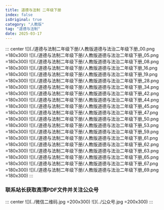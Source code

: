 ```yaml
---
title: 道德与法制 二年级下册
index: false
isOriginal: true
category: "人教版"
tag: "道德与法制"
date: 2025-03-17
---
```


::: center
![](./道德与法制二年级下册/人教版道德与法治二年级下册_00.png =180x300)
![](./道德与法制二年级下册/人教版道德与法治二年级下册_05.png =180x300)
![](./道德与法制二年级下册/人教版道德与法治二年级下册_08.png =180x300)
![](./道德与法制二年级下册/人教版道德与法治二年级下册_16.png =180x300)
![](./道德与法制二年级下册/人教版道德与法治二年级下册_19.png =180x300)
![](./道德与法制二年级下册/人教版道德与法治二年级下册_28.png =180x300)
![](./道德与法制二年级下册/人教版道德与法治二年级下册_34.png =180x300)
![](./道德与法制二年级下册/人教版道德与法治二年级下册_42.png =180x300)
![](./道德与法制二年级下册/人教版道德与法治二年级下册_44.png =180x300)
![](./道德与法制二年级下册/人教版道德与法治二年级下册_45.png =180x300)
![](./道德与法制二年级下册/人教版道德与法治二年级下册_47.png =180x300)
![](./道德与法制二年级下册/人教版道德与法治二年级下册_50.png =180x300)
![](./道德与法制二年级下册/人教版道德与法治二年级下册_53.png =180x300)
![](./道德与法制二年级下册/人教版道德与法治二年级下册_59.png =180x300)
![](./道德与法制二年级下册/人教版道德与法治二年级下册_61.png =180x300)
![](./道德与法制二年级下册/人教版道德与法治二年级下册_62.png =180x300)
![](./道德与法制二年级下册/人教版道德与法治二年级下册_63.png =180x300)
![](./道德与法制二年级下册/人教版道德与法治二年级下册_65.png =180x300)
![](./道德与法制二年级下册/人教版道德与法治二年级下册_67.png =180x300)
![](./道德与法制二年级下册/人教版道德与法治二年级下册_69.png =180x300)
:::

### 联系站长获取高清PDF文件并关注公众号
::: center
![](../微信二维码.jpg =200x300)
![](../公众号.jpg =200x300)
:::

